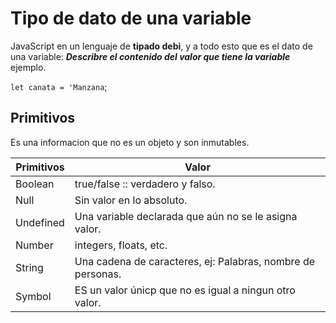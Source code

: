 # Tipo de dato de una variable #
JavaScript en un lenguaje de **tipado debi**, y a todo esto que es el dato de una variable: **_Describre el contenido del valor que tiene la variable_** ejemplo.

`let canata = 'Manzana`;

## Primitivos ##
Es una informacion que no es un objeto y son inmutables.

| Primitivos | Valor |
|--|--|
| Boolean | true/false :: verdadero y falso. |
| Null | Sin valor en lo absoluto. |
| Undefined | Una variable declarada que aún no se le asigna valor. |
| Number | integers, floats, etc. |
| String | Una cadena de caracteres, ej: Palabras, nombre de personas. |
| Symbol | ES un valor únicp que no es igual a ningun otro valor. |

